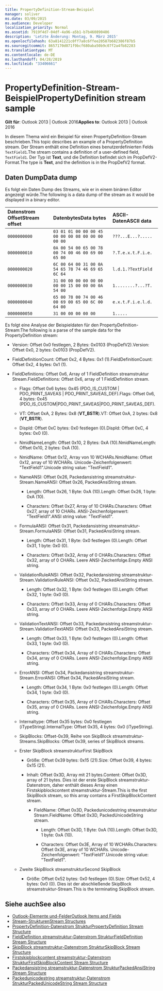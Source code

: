 ```yaml
---
title: PropertyDefinition-Stream-Beispiel
manager: soliver
ms.date: 03/09/2015
ms.audience: Developer
localization_priority: Normal
ms.assetid: 7919f4d7-04df-4a96-a5b1-b7b460890486
description: 'Letzte Änderung: Montag, 9. März 2015'
ms.openlocfilehash: 63a8141221c0ff7a8c6ffee20587b682386f87b5
ms.sourcegitcommit: 8657170d071f9bcf680aba50b9c07f2a4fb82283
ms.translationtype: MT
ms.contentlocale: de-DE
ms.lasthandoff: 04/28/2019
ms.locfileid: "33406661"
---
```

# <a name="propertydefinition-stream-sample"></a><span data-ttu-id="da7f6-103">PropertyDefinition-Stream-Beispiel</span><span class="sxs-lookup"><span data-stu-id="da7f6-103">PropertyDefinition stream sample</span></span>

<span data-ttu-id="da7f6-104">**Gilt für**: Outlook 2013 | Outlook 2016</span><span class="sxs-lookup"><span data-stu-id="da7f6-104">**Applies to**: Outlook 2013 | Outlook 2016</span></span> 
  
<span data-ttu-id="da7f6-105">In diesem Thema wird ein Beispiel für einen PropertyDefinition-Stream beschrieben.</span><span class="sxs-lookup"><span data-stu-id="da7f6-105">This topic describes an example of a PropertyDefinition stream.</span></span> <span data-ttu-id="da7f6-106">Der Stream enthält eine Definition eines benutzerdefinierten Felds `TextField1`.</span><span class="sxs-lookup"><span data-stu-id="da7f6-106">The stream contains a definition of a user-defined field,  `TextField1`.</span></span> <span data-ttu-id="da7f6-107">Der Typ ist **Text**, und die Definition befindet sich im PropDefV2-Format.</span><span class="sxs-lookup"><span data-stu-id="da7f6-107">The type is **Text**, and the definition is in the PropDefV2 format.</span></span>
  
## <a name="data-dump"></a><span data-ttu-id="da7f6-108">Daten Dump</span><span class="sxs-lookup"><span data-stu-id="da7f6-108">Data dump</span></span>

<span data-ttu-id="da7f6-109">Es folgt ein Daten Dump des Streams, wie er in einem binären Editor angezeigt würde.</span><span class="sxs-lookup"><span data-stu-id="da7f6-109">The following is a data dump of the stream as it would be displayed in a binary editor.</span></span>
  
|<span data-ttu-id="da7f6-110">Datenstrom Offset</span><span class="sxs-lookup"><span data-stu-id="da7f6-110">Stream offset</span></span>|<span data-ttu-id="da7f6-111">Datenbytes</span><span class="sxs-lookup"><span data-stu-id="da7f6-111">Data bytes</span></span>|<span data-ttu-id="da7f6-112">ASCII-Daten</span><span class="sxs-lookup"><span data-stu-id="da7f6-112">ASCII data</span></span>|
|:-----|:-----|:-----|
| `0000000000` <br/> | `03 01 01 00 00 00 45 00 00 00 08 00 00 00 00 00` <br/> | `???...E...?.....` <br/> |
| `0000000010` <br/> | `0A 00 54 00 65 00 78 00 74 00 46 00 69 00 65 00` <br/> | `?.T.e.x.t.F.i.e.` <br/> |
| `0000000020` <br/> | `6C 00 64 00 31 00 0A 54 65 78 74 46 69 65 6C 64` <br/> | `l.d.1.?TextField` <br/> |
| `0000000030` <br/> | `31 00 00 00 00 00 00 00 00 15 00 00 00 0A 54 00` <br/> | `1........?...?T.` <br/> |
| `0000000040` <br/> | `65 00 78 00 74 00 46 00 69 00 65 00 6C 00 64 00` <br/> | `e.x.t.F.i.e.l.d.` <br/> |
| `0000000050` <br/> | `31 00 00 00 00 00` <br/> | `1.....` <br/> |
   
<span data-ttu-id="da7f6-113">Es folgt eine Analyse der Beispieldaten für den PropertyDefinition-Stream:</span><span class="sxs-lookup"><span data-stu-id="da7f6-113">The following is a parse of the sample data for the PropertyDefinition stream:</span></span>
  
- <span data-ttu-id="da7f6-114">Version: Offset 0x0 festlegen, 2 Bytes: 0x0103 (PropDefV2).</span><span class="sxs-lookup"><span data-stu-id="da7f6-114">Version: Offset 0x0, 2 bytes: 0x0103 (PropDefV2).</span></span>
    
- <span data-ttu-id="da7f6-115">FieldDefinitionCount: Offset 0x2, 4 Bytes: 0x1 (1).</span><span class="sxs-lookup"><span data-stu-id="da7f6-115">FieldDefinitionCount: Offset 0x2, 4 bytes: 0x1 (1).</span></span>
    
- <span data-ttu-id="da7f6-116">FieldDefinitions: Offset 0x6, Array of 1 FieldDefinition streamstruktur Stream.</span><span class="sxs-lookup"><span data-stu-id="da7f6-116">FieldDefinitions: Offset 0x6, array of 1 FieldDefinition stream.</span></span>
    
  - <span data-ttu-id="da7f6-117">Flags: Offset 0x6 bytes: 0x45 (PDO_IS_CUSTOM | PDO_PRINT_SAVEAS | PDO_PRINT_SAVEAS_DEF).</span><span class="sxs-lookup"><span data-stu-id="da7f6-117">Flags: Offset 0x6, 4 bytes: 0x45 (PDO_IS_CUSTOM|PDO_PRINT_SAVEAS|PDO_PRINT_SAVEAS_DEF).</span></span>
    
  - <span data-ttu-id="da7f6-118">VT: Offset 0xA, 2 Bytes: 0x8 (**VT_BSTR**).</span><span class="sxs-lookup"><span data-stu-id="da7f6-118">VT: Offset 0xA, 2 bytes: 0x8 (**VT_BSTR**).</span></span>
    
  - <span data-ttu-id="da7f6-119">DispId: Offset 0xC bytes: 0x0 festlegen (0).</span><span class="sxs-lookup"><span data-stu-id="da7f6-119">DispId: Offset 0xC, 4 bytes: 0x0 (0).</span></span>
    
  - <span data-ttu-id="da7f6-120">NmidNameLength: Offset 0x10, 2 Bytes: 0xA (10).</span><span class="sxs-lookup"><span data-stu-id="da7f6-120">NmidNameLength: Offset 0x10, 2 bytes: 0xA (10).</span></span>
    
  - <span data-ttu-id="da7f6-121">NmidName: Offset 0x12, Array von 10 WCHARs.</span><span class="sxs-lookup"><span data-stu-id="da7f6-121">NmidName: Offset 0x12, array of 10 WCHARs.</span></span> <span data-ttu-id="da7f6-122">Unicode-Zeichenfolgenwert: "TextField1".</span><span class="sxs-lookup"><span data-stu-id="da7f6-122">Unicode string value: "TextField1".</span></span>
    
  - <span data-ttu-id="da7f6-123">NameANSI: Offset 0x26, Packedansistring streamstruktur-Stream.</span><span class="sxs-lookup"><span data-stu-id="da7f6-123">NameANSI: Offset 0x26, PackedAnsiString stream.</span></span>
    
    - <span data-ttu-id="da7f6-124">Length: Offset 0x26, 1 Byte: 0xA (10).</span><span class="sxs-lookup"><span data-stu-id="da7f6-124">Length: Offset 0x26, 1 byte: 0xA (10).</span></span>
      
    - <span data-ttu-id="da7f6-125">Characters: Offset 0x27, Array of 10 CHARs.</span><span class="sxs-lookup"><span data-stu-id="da7f6-125">Characters: Offset 0x27, array of 10 CHARs.</span></span> <span data-ttu-id="da7f6-126">ANSI-Zeichenfolgenwert: "TextField1".</span><span class="sxs-lookup"><span data-stu-id="da7f6-126">ANSI string value: "TextField1".</span></span>
    
  - <span data-ttu-id="da7f6-127">FormulaANSI: Offset 0x31, Packedansistring streamstruktur-Stream.</span><span class="sxs-lookup"><span data-stu-id="da7f6-127">FormulaANSI: Offset 0x31, PackedAnsiString stream.</span></span>
    
    - <span data-ttu-id="da7f6-128">Length: Offset 0x31, 1 Byte: 0x0 festlegen (0).</span><span class="sxs-lookup"><span data-stu-id="da7f6-128">Length: Offset 0x31, 1 byte: 0x0 (0).</span></span>
      
    - <span data-ttu-id="da7f6-129">Characters: Offset 0x32, Array of 0 CHARs.</span><span class="sxs-lookup"><span data-stu-id="da7f6-129">Characters: Offset 0x32, array of 0 CHARs.</span></span> <span data-ttu-id="da7f6-130">Leere ANSI-Zeichenfolge.</span><span class="sxs-lookup"><span data-stu-id="da7f6-130">Empty ANSI string.</span></span>
    
  - <span data-ttu-id="da7f6-131">ValidationRuleANSI: Offset 0x32, Packedansistring streamstruktur-Stream.</span><span class="sxs-lookup"><span data-stu-id="da7f6-131">ValidationRuleANSI: Offset 0x32, PackedAnsiString stream.</span></span>
    
    - <span data-ttu-id="da7f6-132">Length: Offset 0x32, 1 Byte: 0x0 festlegen (0).</span><span class="sxs-lookup"><span data-stu-id="da7f6-132">Length: Offset 0x32, 1 byte: 0x0 (0).</span></span>
      
    - <span data-ttu-id="da7f6-133">Characters: Offset 0x33, Array of 0 CHARs.</span><span class="sxs-lookup"><span data-stu-id="da7f6-133">Characters: Offset 0x33, array of 0 CHARs.</span></span> <span data-ttu-id="da7f6-134">Leere ANSI-Zeichenfolge.</span><span class="sxs-lookup"><span data-stu-id="da7f6-134">Empty ANSI string.</span></span>
    
  - <span data-ttu-id="da7f6-135">ValidationTextANSI: Offset 0x33, Packedansistring streamstruktur-Stream.</span><span class="sxs-lookup"><span data-stu-id="da7f6-135">ValidationTextANSI: Offset 0x33, PackedAnsiString stream.</span></span>
    
    - <span data-ttu-id="da7f6-136">Length: Offset 0x33, 1 Byte: 0x0 festlegen (0).</span><span class="sxs-lookup"><span data-stu-id="da7f6-136">Length: Offset 0x33, 1 byte: 0x0 (0).</span></span>
      
    - <span data-ttu-id="da7f6-137">Characters: Offset 0x34, Array of 0 CHARs.</span><span class="sxs-lookup"><span data-stu-id="da7f6-137">Characters: Offset 0x34, array of 0 CHARs.</span></span> <span data-ttu-id="da7f6-138">Leere ANSI-Zeichenfolge.</span><span class="sxs-lookup"><span data-stu-id="da7f6-138">Empty ANSI string.</span></span>
    
  - <span data-ttu-id="da7f6-139">ErrorANSI: Offset 0x34, Packedansistring streamstruktur-Stream.</span><span class="sxs-lookup"><span data-stu-id="da7f6-139">ErrorANSI: Offset 0x34, PackedAnsiString stream.</span></span>
    
    - <span data-ttu-id="da7f6-140">Length: Offset 0x34, 1 Byte: 0x0 festlegen (0).</span><span class="sxs-lookup"><span data-stu-id="da7f6-140">Length: Offset 0x34, 1 byte: 0x0 (0).</span></span>
      
    - <span data-ttu-id="da7f6-141">Characters: Offset 0x35, Array of 0 CHARs.</span><span class="sxs-lookup"><span data-stu-id="da7f6-141">Characters: Offset 0x35, array of 0 CHARs.</span></span> <span data-ttu-id="da7f6-142">Leere ANSI-Zeichenfolge.</span><span class="sxs-lookup"><span data-stu-id="da7f6-142">Empty ANSI string.</span></span>
    
  - <span data-ttu-id="da7f6-143">Internaltype: Offset 0x35 bytes: 0x0 festlegen (iTypeString).</span><span class="sxs-lookup"><span data-stu-id="da7f6-143">InternalType: Offset 0x35, 4 bytes: 0x0 (iTypeString).</span></span>
    
  - <span data-ttu-id="da7f6-144">SkipBlocks: Offset-0x39, Reihe von SkipBlock streamstruktur-Streams.</span><span class="sxs-lookup"><span data-stu-id="da7f6-144">SkipBlocks: Offset 0x39, series of SkipBlock streams.</span></span>
    
  - <span data-ttu-id="da7f6-145">Erster SkipBlock streamstruktur</span><span class="sxs-lookup"><span data-stu-id="da7f6-145">First SkipBlock</span></span>
    
    - <span data-ttu-id="da7f6-146">Größe: Offset 0x39 bytes: 0x15 (21).</span><span class="sxs-lookup"><span data-stu-id="da7f6-146">Size: Offset 0x39, 4 bytes: 0x15 (21).</span></span>
      
    - <span data-ttu-id="da7f6-147">Inhalt: Offset 0x3D, Array mit 21 bytes.</span><span class="sxs-lookup"><span data-stu-id="da7f6-147">Content: Offset 0x3D, array of 21 bytes.</span></span> <span data-ttu-id="da7f6-148">Dies ist der erste SkipBlock streamstruktur-Datenstrom, daher enthält dieses Array einen Firstskipblockcontent streamstruktur-Stream.</span><span class="sxs-lookup"><span data-stu-id="da7f6-148">This is the first SkipBlock stream, so this array contains a FirstSkipBlockContent stream.</span></span>
      
      - <span data-ttu-id="da7f6-149">FieldName: Offset 0x3D, Packedunicodestring streamstruktur Stream.</span><span class="sxs-lookup"><span data-stu-id="da7f6-149">FieldName: Offset 0x3D, PackedUnicodeString stream.</span></span>
        
        - <span data-ttu-id="da7f6-150">Length: Offset 0x3D, 1 Byte: 0xA (10).</span><span class="sxs-lookup"><span data-stu-id="da7f6-150">Length: Offset 0x3D, 1 byte: 0xA (10).</span></span>
          
        - <span data-ttu-id="da7f6-151">Characters: Offset 0x3E, Array of 10 WCHARs.</span><span class="sxs-lookup"><span data-stu-id="da7f6-151">Characters: Offset 0x3E, array of 10 WCHARs.</span></span> <span data-ttu-id="da7f6-152">Unicode-Zeichenfolgenwert: "TextField1".</span><span class="sxs-lookup"><span data-stu-id="da7f6-152">Unicode string value: "TextField1".</span></span>
    
  - <span data-ttu-id="da7f6-153">Zweite SkipBlock streamstruktur</span><span class="sxs-lookup"><span data-stu-id="da7f6-153">Second SkipBlock</span></span>
    
    - <span data-ttu-id="da7f6-154">Größe: Offset 0x52 bytes: 0x0 festlegen (0).</span><span class="sxs-lookup"><span data-stu-id="da7f6-154">Size: Offset 0x52, 4 bytes: 0x0 (0).</span></span> <span data-ttu-id="da7f6-155">Dies ist der abschließende SkipBlock streamstruktur-Stream.</span><span class="sxs-lookup"><span data-stu-id="da7f6-155">This is the terminating SkipBlock stream.</span></span>
    
## <a name="see-also"></a><span data-ttu-id="da7f6-156">Siehe auch</span><span class="sxs-lookup"><span data-stu-id="da7f6-156">See also</span></span>

- [<span data-ttu-id="da7f6-157">Outlook-Elemente und-Felder</span><span class="sxs-lookup"><span data-stu-id="da7f6-157">Outlook Items and Fields</span></span>](outlook-items-and-fields.md)
- [<span data-ttu-id="da7f6-158">Stream-Strukturen</span><span class="sxs-lookup"><span data-stu-id="da7f6-158">Stream Structures</span></span>](stream-structures.md)
- [<span data-ttu-id="da7f6-159">PropertyDefinition-Datenstrom Struktur</span><span class="sxs-lookup"><span data-stu-id="da7f6-159">PropertyDefinition Stream Structure</span></span>](propertydefinition-stream-structure.md)
- [<span data-ttu-id="da7f6-160">FieldDefinition streamstruktur-Datenstrom Struktur</span><span class="sxs-lookup"><span data-stu-id="da7f6-160">FieldDefinition Stream Structure</span></span>](fielddefinition-stream-structure.md)
- [<span data-ttu-id="da7f6-161">SkipBlock streamstruktur-Datenstrom Struktur</span><span class="sxs-lookup"><span data-stu-id="da7f6-161">SkipBlock Stream Structure</span></span>](skipblock-stream-structure.md)
- [<span data-ttu-id="da7f6-162">Firstskipblockcontent streamstruktur-Datenstrom Struktur</span><span class="sxs-lookup"><span data-stu-id="da7f6-162">FirstSkipBlockContent Stream Structure</span></span>](firstskipblockcontent-stream-structure.md)
- [<span data-ttu-id="da7f6-163">Packedansistring streamstruktur-Datenstrom Struktur</span><span class="sxs-lookup"><span data-stu-id="da7f6-163">PackedAnsiString Stream Structure</span></span>](packedansistring-stream-structure.md)
- [<span data-ttu-id="da7f6-164">Packedunicodestring streamstruktur-Datenstrom Struktur</span><span class="sxs-lookup"><span data-stu-id="da7f6-164">PackedUnicodeString Stream Structure</span></span>](packedunicodestring-stream-structure.md)

